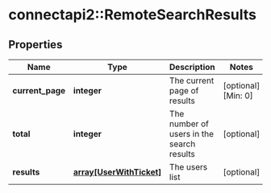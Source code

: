 # connectapi2::RemoteSearchResults


## Properties
Name | Type | Description | Notes
------------ | ------------- | ------------- | -------------
**current_page** | **integer** | The current page of results | [optional] [Min: 0] 
**total** | **integer** | The number of users in the search results | [optional] 
**results** | [**array[UserWithTicket]**](UserWithTicket.md) | The users list | [optional] 



